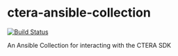 # ctera-ansible-collection
[![Build Status](https://travis-ci.com/ctera/ctera-ansible-collections.svg?branch=master)](https://travis-ci.com/ctera/ctera-ansible-collections)

An Ansible Collection for interacting with the CTERA SDK

